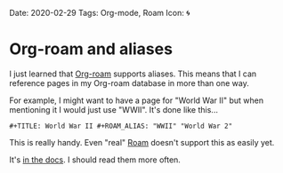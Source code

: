 Date: 2020-02-29
Tags: Org-mode, Roam
Icon: 🌀

# Org-roam and aliases

I just learned that [Org-roam](https://github.com/jethrokuan/org-roam) supports aliases. This means that I can reference pages in my Org-roam database in more than one way. 

For example, I might want to have a page for "World War II" but when mentioning it I would just use "WWII". It's done like this...


    
    #+TITLE: World War II #+ROAM_ALIAS: "WWII" "World War 2" 

This is really handy. Even "real" [Roam](https://roamresearch.com/) doesn't support this as easily yet.

It's [in the docs](https://org-roam.readthedocs.io/en/latest/anatomy/). I should read them more often.
